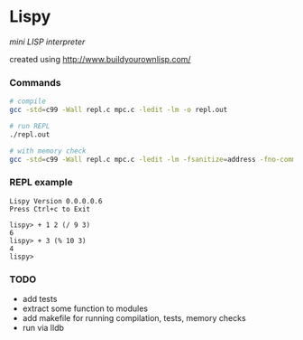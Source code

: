 # Lispy
*mini LISP interpreter*

created using http://www.buildyourownlisp.com/

### Commands
```bash
# compile
gcc -std=c99 -Wall repl.c mpc.c -ledit -lm -o repl.out

# run REPL
./repl.out

# with memory check
gcc -std=c99 -Wall repl.c mpc.c -ledit -lm -fsanitize=address -fno-common -fno-omit-frame-pointer -o repl.out
```

### REPL example
```
Lispy Version 0.0.0.0.6
Press Ctrl+c to Exit

lispy> + 1 2 (/ 9 3)
6
lispy> + 3 (% 10 3)
4
lispy>
```

### TODO
* add tests
* extract some function to modules
* add makefile for running compilation, tests, memory checks
* run via lldb
